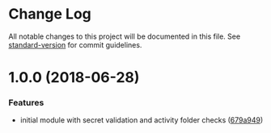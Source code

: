 # Change Log

All notable changes to this project will be documented in this file. See [standard-version](https://github.com/conventional-changelog/standard-version) for commit guidelines.

<a name="1.0.0"></a>
# 1.0.0 (2018-06-28)


### Features

* initial module with secret validation and activity folder checks ([679a949](https://github.com/ZengineHQ/zn-backend-webhooks/commit/679a949))
